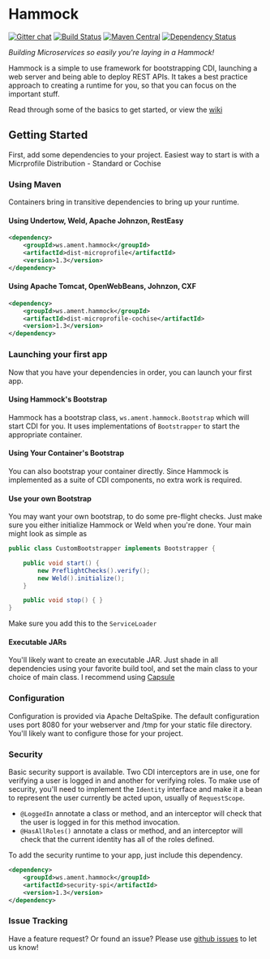 Hammock
=======

[![Gitter chat](https://badges.gitter.im/hammock-project/gitter.png)](https://gitter.im/hammock-project/Lobby)
[![Build Status](https://travis-ci.org/hammock-project/hammock.png)](https://travis-ci.org/hammock-project/hammock)
[![Maven Central](https://img.shields.io/maven-central/v/ws.ament.hammock/hammock-core.svg)](http://search.maven.org/#search%7Cga%7C1%7Cws.ament.hammock)
[![Dependency Status](https://www.versioneye.com/user/projects/583af3ebe7cea00045b893ad/badge.svg?style=flat)](https://www.versioneye.com/user/projects/583af3ebe7cea00045b893ad)

_Building Microservices so easily you're laying in a Hammock!_

Hammock is a simple to use framework for bootstrapping CDI, launching a web server and being able to deploy REST APIs.  It takes a best practice approach to creating a runtime for you, so that you can focus on the important stuff.

Read through some of the basics to get started, or view the [wiki](https://github.com/hammock-project/hammock/wiki)

## Getting Started

First, add some dependencies to your project.  Easiest way to start is with a Micrprofile Distribution - Standard or Cochise

### Using Maven

Containers bring in transitive dependencies to bring up your runtime.

#### Using Undertow, Weld, Apache Johnzon, RestEasy

```xml
<dependency>
    <groupId>ws.ament.hammock</groupId>
    <artifactId>dist-microprofile</artifactId>
    <version>1.3</version>
</dependency>
```

#### Using Apache Tomcat, OpenWebBeans, Johnzon, CXF

```xml
<dependency>
    <groupId>ws.ament.hammock</groupId>
    <artifactId>dist-microprofile-cochise</artifactId>
    <version>1.3</version>
</dependency>
```

### Launching your first app

Now that you have your dependencies in order, you can launch your first app.  

#### Using Hammock's Bootstrap

Hammock has a bootstrap class, `ws.ament.hammock.Bootstrap` which will start CDI for you.  It uses implementations of `Bootstrapper` to start the appropriate container.

#### Using Your Container's Bootstrap

You can also bootstrap your container directly.  Since Hammock is implemented as a suite of CDI components, no extra work is required.

#### Use your own Bootstrap

You may want your own bootstrap, to do some pre-flight checks.  Just make sure you either initialize Hammock or Weld when you're done.  Your main might look as simple as

```java
public class CustomBootstrapper implements Bootstrapper {

    public void start() {
        new PreflightChecks().verify();
        new Weld().initialize();
    }

    public void stop() { }
}
```

Make sure you add this to the `ServiceLoader`

#### Executable JARs

You'll likely want to create an executable JAR.  Just shade in all dependencies using your favorite build tool, and set the main class to your choice of main class.  I recommend using [Capsule](http://www.capsule.io/)

### Configuration

Configuration is provided via Apache DeltaSpike.  The default configuration uses port 8080 for your webserver and /tmp for your static file directory.  You'll likely want to configure those for your project.

### Security

Basic security support is available.  Two CDI interceptors are in use, one for verifying a user is logged in and another for verifying roles.  To make use of security, you'll need to implement the `Identity` interface and make it a bean to represent the user currently be acted upon, usually of `RequestScope`.  
* `@LoggedIn` annotate a class or method, and an interceptor will check that the user is logged in for this method invocation.
* `@HasAllRoles()` annotate a class or method, and an interceptor will check that the current identity has all of the roles defined.

To add the security runtime to your app, just include this dependency.

```xml
<dependency>
    <groupId>ws.ament.hammock</groupId>
    <artifactId>security-spi</artifactId>
    <version>1.3</version>
</dependency>
```

### Issue Tracking

Have a feature request? Or found an issue? Please use [github issues](https://github.com/hammock-project/hammock/issues) to let us know!